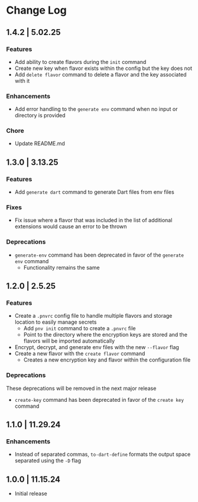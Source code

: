 # Change Log

## 1.4.2 | 5.02.25

### Features

- Add ability to create flavors during the `init` command
- Create new key when flavor exists within the config but the key does not
- Add `delete flavor` command to delete a flavor and the key associated with it

### Enhancements

- Add error handling to the `generate env` command when no input or directory is provided

### Chore

- Update README.md

## 1.3.0 | 3.13.25

### Features

- Add `generate dart` command to generate Dart files from env files

### Fixes

- Fix issue where a flavor that was included in the list of additional extensions would cause an error to be thrown

### Deprecations

- `generate-env` command has been deprecated in favor of the `generate env` command
  - Functionality remains the same

## 1.2.0 | 2.5.25

### Features

- Create a `.pnvrc` config file to handle multiple flavors and storage location to easily manage secrets
  - Add `pnv init` command to create a `.pnvrc` file
  - Point to the directory where the encryption keys are stored and the flavors will be imported automatically
- Encrypt, decrypt, and generate env files with the new `--flavor` flag
- Create a new flavor with the `create flavor` command
  - Creates a new encryption key and flavor within the configuration file

### Deprecations

These deprecations will be removed in the next major release

- `create-key` command has been deprecated in favor of the `create key` command

## 1.1.0 | 11.29.24

### Enhancements

- Instead of separated commas, `to-dart-define` formats the output space separated using the `-D` flag

## 1.0.0 | 11.15.24

- Initial release
